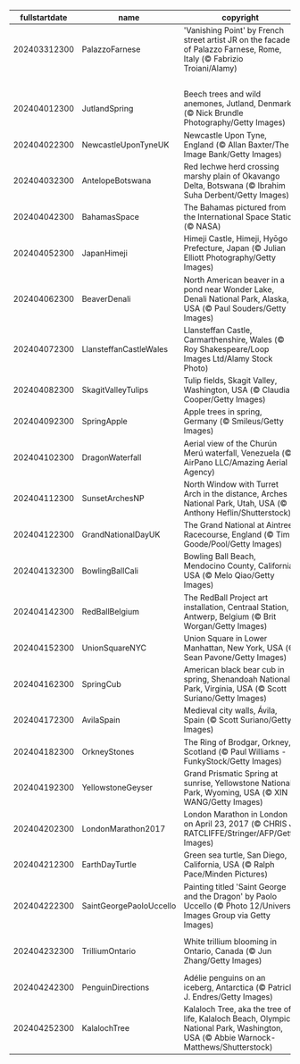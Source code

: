 |fullstartdate|name|copyright|title|image|
|--|--|--|--|--|
202403312300|PalazzoFarnese|'Vanishing Point' by French street artist JR on the facade of Palazzo Farnese, Rome, Italy (© Fabrizio Troiani/Alamy)|Don't believe your eyes|![](/en-GB/2024/04/202403312300PalazzoFarnese.jpg)|
||||![](/en-GB/2024/04/.jpg)|
202404012300|JutlandSpring|Beech trees and wild anemones, Jutland, Denmark (© Nick Brundle Photography/Getty Images)|Beneath a ray of light|![](/en-GB/2024/04/202404012300JutlandSpring.jpg)|
202404022300|NewcastleUponTyneUK|Newcastle Upon Tyne, England (© Allan Baxter/The Image Bank/Getty Images)|Once upon a 'Tyne'|![](/en-GB/2024/04/202404022300NewcastleUponTyneUK.jpg)|
202404032300|AntelopeBotswana|Red lechwe herd crossing marshy plain of Okavango Delta, Botswana (© Ibrahim Suha Derbent/Getty Images)|Wanderers of the wetlands|![](/en-GB/2024/04/202404032300AntelopeBotswana.jpg)|
202404042300|BahamasSpace|The Bahamas pictured from the International Space Station (© NASA)|A dive into the blue|![](/en-GB/2024/04/202404042300BahamasSpace.jpg)|
202404052300|JapanHimeji|Himeji Castle, Himeji, Hyōgo Prefecture, Japan (© Julian Elliott Photography/Getty Images)|A royal view|![](/en-GB/2024/04/202404052300JapanHimeji.jpg)|
202404062300|BeaverDenali|North American beaver in a pond near Wonder Lake, Denali National Park, Alaska, USA (© Paul Souders/Getty Images)|Look, I'm a branch manager!|![](/en-GB/2024/04/202404062300BeaverDenali.jpg)|
202404072300|LlansteffanCastleWales|Llansteffan Castle, Carmarthenshire, Wales (© Roy Shakespeare/Loop Images Ltd/Alamy Stock Photo)|If these walls could talk...|![](/en-GB/2024/04/202404072300LlansteffanCastleWales.jpg)|
202404082300|SkagitValleyTulips|Tulip fields, Skagit Valley, Washington, USA (© Claudia Cooper/Getty Images)|Tiptoe through the tulips|![](/en-GB/2024/04/202404082300SkagitValleyTulips.jpg)|
202404092300|SpringApple|Apple trees in spring, Germany (© Smileus/Getty Images)|Canopy of blossoms|![](/en-GB/2024/04/202404092300SpringApple.jpg)|
202404102300|DragonWaterfall|Aerial view of the Churún Merú waterfall, Venezuela (© AirPano LLC/Amazing Aerial Agency)|Don't just dream it, stream it!|![](/en-GB/2024/04/202404102300DragonWaterfall.jpg)|
202404112300|SunsetArchesNP|North Window with Turret Arch in the distance, Arches National Park, Utah, USA (© Anthony Heflin/Shutterstock)|A work of arch|![](/en-GB/2024/04/202404112300SunsetArchesNP.jpg)|
202404122300|GrandNationalDayUK|The Grand National at Aintree Racecourse, England (© Tim Goode/Pool/Getty Images)|Just horsing around|![](/en-GB/2024/04/202404122300GrandNationalDayUK.jpg)|
202404132300|BowlingBallCali|Bowling Ball Beach, Mendocino County, California, USA (© Melo Qiao/Getty Images)|Rock 'n' bowl|![](/en-GB/2024/04/202404132300BowlingBallCali.jpg)|
202404142300|RedBallBelgium|The RedBall Project art installation, Centraal Station, Antwerp, Belgium (© Brit Worgan/Getty Images)|Bouncing into creativity|![](/en-GB/2024/04/202404142300RedBallBelgium.jpg)|
202404152300|UnionSquareNYC|Union Square in Lower Manhattan, New York, USA (© Sean Pavone/Getty Images)|Lights, camera, New York!|![](/en-GB/2024/04/202404152300UnionSquareNYC.jpg)|
202404162300|SpringCub|American black bear cub in spring, Shenandoah National Park, Virginia, USA (© Scott Suriano/Getty Images)|Have I been sleeping too long?|![](/en-GB/2024/04/202404162300SpringCub.jpg)|
202404172300|AvilaSpain|Medieval city walls, Ávila, Spain (© Scott Suriano/Getty Images)|Wall of fame|![](/en-GB/2024/04/202404172300AvilaSpain.jpg)|
202404182300|OrkneyStones|The Ring of Brodgar, Orkney, Scotland (© Paul Williams - FunkyStock/Getty Images)|History has come full circle|![](/en-GB/2024/04/202404182300OrkneyStones.jpg)|
202404192300|YellowstoneGeyser|Grand Prismatic Spring at sunrise, Yellowstone National Park, Wyoming, USA (© XIN WANG/Getty Images)|Preserve, protect, enjoy!|![](/en-GB/2024/04/202404192300YellowstoneGeyser.jpg)|
202404202300|LondonMarathon2017|London Marathon in London on April 23, 2017 (© CHRIS J RATCLIFFE/Stringer/AFP/Getty Images)|A real spring in their step|![](/en-GB/2024/04/202404202300LondonMarathon2017.jpg)|
202404212300|EarthDayTurtle|Green sea turtle, San Diego, California, USA (© Ralph Pace/Minden Pictures)|What are we shell-ebrating?|![](/en-GB/2024/04/202404212300EarthDayTurtle.jpg)|
202404222300|SaintGeorgePaoloUccello|Painting titled 'Saint George and the Dragon' by Paolo Uccello (© Photo 12/Universal Images Group via Getty Images)|Happy Saint George's Day!|![](/en-GB/2024/04/202404222300SaintGeorgePaoloUccello.jpg)|
202404232300|TrilliumOntario|White trillium blooming in Ontario, Canada (© Jun Zhang/Getty Images)|Hey, how's it growing today?|![](/en-GB/2024/04/202404232300TrilliumOntario.jpg)|
202404242300|PenguinDirections|Adélie penguins on an iceberg, Antarctica (© Patrick J. Endres/Getty Images)|It's ice to meet you all here!|![](/en-GB/2024/04/202404242300PenguinDirections.jpg)|
202404252300|KalalochTree|Kalaloch Tree, aka the tree of life, Kalaloch Beach, Olympic National Park, Washington, USA (© Abbie Warnock-Matthews/Shutterstock)|Taking root|![](/en-GB/2024/04/202404252300KalalochTree.jpg)|
